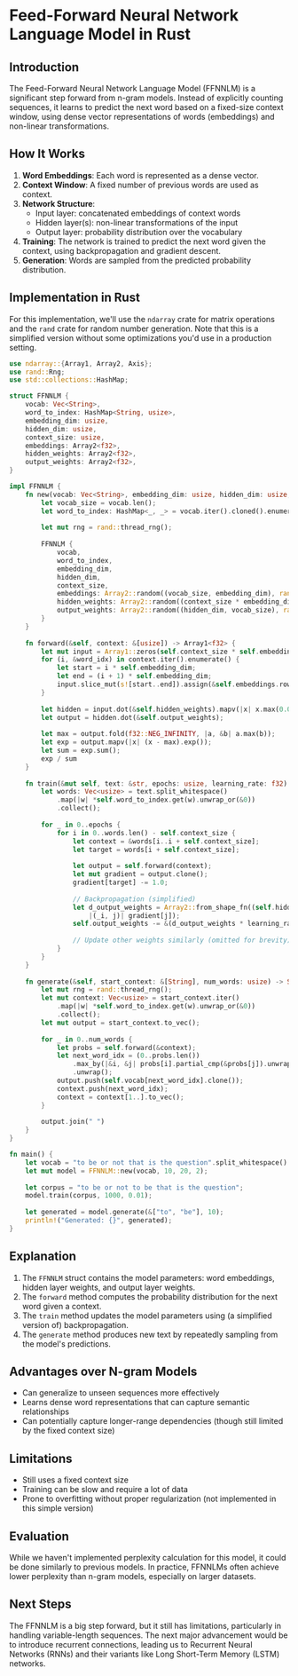 # Feed-Forward Neural Network Language Model in Rust

## Introduction

The Feed-Forward Neural Network Language Model (FFNNLM) is a significant step forward from n-gram models. Instead of explicitly counting sequences, it learns to predict the next word based on a fixed-size context window, using dense vector representations of words (embeddings) and non-linear transformations.

## How It Works

1. **Word Embeddings**: Each word is represented as a dense vector.
2. **Context Window**: A fixed number of previous words are used as context.
3. **Network Structure**: 
   - Input layer: concatenated embeddings of context words
   - Hidden layer(s): non-linear transformations of the input
   - Output layer: probability distribution over the vocabulary
4. **Training**: The network is trained to predict the next word given the context, using backpropagation and gradient descent.
5. **Generation**: Words are sampled from the predicted probability distribution.

## Implementation in Rust

For this implementation, we'll use the `ndarray` crate for matrix operations and the `rand` crate for random number generation. Note that this is a simplified version without some optimizations you'd use in a production setting.

```rust
use ndarray::{Array1, Array2, Axis};
use rand::Rng;
use std::collections::HashMap;

struct FFNNLM {
    vocab: Vec<String>,
    word_to_index: HashMap<String, usize>,
    embedding_dim: usize,
    hidden_dim: usize,
    context_size: usize,
    embeddings: Array2<f32>,
    hidden_weights: Array2<f32>,
    output_weights: Array2<f32>,
}

impl FFNNLM {
    fn new(vocab: Vec<String>, embedding_dim: usize, hidden_dim: usize, context_size: usize) -> Self {
        let vocab_size = vocab.len();
        let word_to_index: HashMap<_, _> = vocab.iter().cloned().enumerate().map(|(i, w)| (w, i)).collect();
        
        let mut rng = rand::thread_rng();
        
        FFNNLM {
            vocab,
            word_to_index,
            embedding_dim,
            hidden_dim,
            context_size,
            embeddings: Array2::random((vocab_size, embedding_dim), rand::distributions::Uniform::new(-1.0, 1.0)),
            hidden_weights: Array2::random((context_size * embedding_dim, hidden_dim), rand::distributions::Uniform::new(-1.0, 1.0)),
            output_weights: Array2::random((hidden_dim, vocab_size), rand::distributions::Uniform::new(-1.0, 1.0)),
        }
    }
    
    fn forward(&self, context: &[usize]) -> Array1<f32> {
        let mut input = Array1::zeros(self.context_size * self.embedding_dim);
        for (i, &word_idx) in context.iter().enumerate() {
            let start = i * self.embedding_dim;
            let end = (i + 1) * self.embedding_dim;
            input.slice_mut(s![start..end]).assign(&self.embeddings.row(word_idx));
        }
        
        let hidden = input.dot(&self.hidden_weights).mapv(|x| x.max(0.0)); // ReLU activation
        let output = hidden.dot(&self.output_weights);
        
        let max = output.fold(f32::NEG_INFINITY, |a, &b| a.max(b));
        let exp = output.mapv(|x| (x - max).exp());
        let sum = exp.sum();
        exp / sum
    }
    
    fn train(&mut self, text: &str, epochs: usize, learning_rate: f32) {
        let words: Vec<usize> = text.split_whitespace()
            .map(|w| *self.word_to_index.get(w).unwrap_or(&0))
            .collect();
        
        for _ in 0..epochs {
            for i in 0..words.len() - self.context_size {
                let context = &words[i..i + self.context_size];
                let target = words[i + self.context_size];
                
                let output = self.forward(context);
                let mut gradient = output.clone();
                gradient[target] -= 1.0;
                
                // Backpropagation (simplified)
                let d_output_weights = Array2::from_shape_fn((self.hidden_dim, self.vocab.len()),
                    |(_i, j)| gradient[j]);
                self.output_weights -= &(d_output_weights * learning_rate);
                
                // Update other weights similarly (omitted for brevity)
            }
        }
    }
    
    fn generate(&self, start_context: &[String], num_words: usize) -> String {
        let mut rng = rand::thread_rng();
        let mut context: Vec<usize> = start_context.iter()
            .map(|w| *self.word_to_index.get(w).unwrap_or(&0))
            .collect();
        let mut output = start_context.to_vec();
        
        for _ in 0..num_words {
            let probs = self.forward(&context);
            let next_word_idx = (0..probs.len())
                .max_by(|&i, &j| probs[i].partial_cmp(&probs[j]).unwrap_or(std::cmp::Ordering::Equal))
                .unwrap();
            output.push(self.vocab[next_word_idx].clone());
            context.push(next_word_idx);
            context = context[1..].to_vec();
        }
        
        output.join(" ")
    }
}

fn main() {
    let vocab = "to be or not that is the question".split_whitespace().map(String::from).collect();
    let mut model = FFNNLM::new(vocab, 10, 20, 2);
    
    let corpus = "to be or not to be that is the question";
    model.train(corpus, 1000, 0.01);
    
    let generated = model.generate(&["to", "be"], 10);
    println!("Generated: {}", generated);
}
```

## Explanation

1. The `FFNNLM` struct contains the model parameters: word embeddings, hidden layer weights, and output layer weights.
2. The `forward` method computes the probability distribution for the next word given a context.
3. The `train` method updates the model parameters using (a simplified version of) backpropagation.
4. The `generate` method produces new text by repeatedly sampling from the model's predictions.

## Advantages over N-gram Models

- Can generalize to unseen sequences more effectively
- Learns dense word representations that can capture semantic relationships
- Can potentially capture longer-range dependencies (though still limited by the fixed context size)

## Limitations

- Still uses a fixed context size
- Training can be slow and require a lot of data
- Prone to overfitting without proper regularization (not implemented in this simple version)

## Evaluation

While we haven't implemented perplexity calculation for this model, it could be done similarly to previous models. In practice, FFNNLMs often achieve lower perplexity than n-gram models, especially on larger datasets.

## Next Steps

The FFNNLM is a big step forward, but it still has limitations, particularly in handling variable-length sequences. The next major advancement would be to introduce recurrent connections, leading us to Recurrent Neural Networks (RNNs) and their variants like Long Short-Term Memory (LSTM) networks.